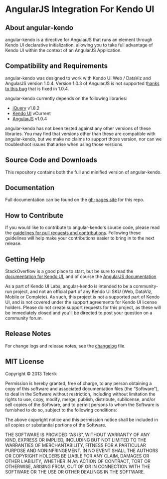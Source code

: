 # AngularJS Integration For Kendo UI

## About angular-kendo

angular-kendo is a directive for AngularJS that runs an element through Kendo UI declarative initialization, allowing you to take full advantage of Kendo UI within the context of an AngularJS Application.

## Compatibility and Requirements

angular-kendo was designed to work with Kendo UI Web / DataViz and AngularJS version 1.0.4.  Version 1.0.3 of AngularJS is not supported t[hanks to this bug](https://github.com/angular/angular.js/issues/1627) that is fixed in 1.0.4.

angular-kendo currently depends on the following libraries:

- [jQuery](http://www.jquery.com) v1.8.2
- [Kendo UI](http://www.kendoui.com) vCurrent
- [AngularJS](http://www.angularjs.org) v1.0.4

angular-kendo has not been tested against any other versions of these libraries. You may find that versions other than these are compatible with angular-kendo, but we make no claims to support those version, nor can we troubleshoot issues that arise when using those versions.

## Source Code and Downloads

This repository contains both the full and minified version of angular-kendo.

## Documentation

Full documentation can be found on the [gh-pages site](http://kendo-labs.github.com/angular-kendo/) for this repo.

## How to Contribute

If you would like to contribute to angular-kendo's source code, please read the [guidelines for pull requests and contributions](/kendo-labs/angular-kendo/blob/master/CONTRIBUTING.MD). Following these guidelines will help make your contributions easier to bring in to the next release.

## Getting Help

StackOverflow is a good place to start, but be sure to read the [documentation for Kendo UI](http://docs.kendoui.com), and of course the [AngularJS documentation](http://docs.angularjs.org/api/)

As a part of Kendo UI Labs, angular-kendo is intended to be a community-run project, and not an official part of any Kendo UI SKU (Web, DataViz, Mobile or Complete). As such, this project is not a supported part of Kendo UI, and is not covered under the support agreements for Kendo UI license holders. Please do not create support requests for this project, as these will be immediately closed and you'll be directed to post your question on a community forum.

## Release Notes

For change logs and release notes, see the [changelog](/kendo-labs/angular-kendo/blob/master/CHANGELOG.MD) file.

## MIT License

Copyright © 2013 Telerik

Permission is hereby granted, free of charge, to any person obtaining a copy of this software and associated documentation files (the “Software”), to deal in the Software without restriction, including without limitation the rights to use, copy, modify, merge, publish, distribute, sublicense, and/or sell copies of the Software, and to permit persons to whom the Software is furnished to do so, subject to the following conditions:

The above copyright notice and this permission notice shall be included in all copies or substantial portions of the Software.

THE SOFTWARE IS PROVIDED “AS IS”, WITHOUT WARRANTY OF ANY KIND, EXPRESS OR IMPLIED, INCLUDING BUT NOT LIMITED TO THE WARRANTIES OF MERCHANTABILITY, FITNESS FOR A PARTICULAR PURPOSE AND NONINFRINGEMENT. IN NO EVENT SHALL THE AUTHORS OR COPYRIGHT HOLDERS BE LIABLE FOR ANY CLAIM, DAMAGES OR OTHER LIABILITY, WHETHER IN AN ACTION OF CONTRACT, TORT OR OTHERWISE, ARISING FROM, OUT OF OR IN CONNECTION WITH THE SOFTWARE OR THE USE OR OTHER DEALINGS IN THE SOFTWARE.